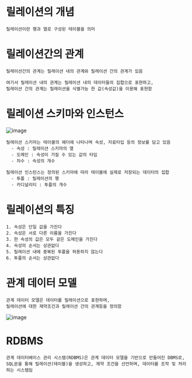 # 릴레이션의 개념
    릴레이션이란 행과 열로 구성된 테이블을 의미

# 릴레이션간의 관계
    릴레이션간의 관계는 릴레이션 내의 관계와 릴레이션 간의 관계가 있음
    
    여기서 릴레이션 내의 관계는 릴레이션 내의 데이터들의 집합으로 표현하고,
    릴레이션 간의 관계는 릴레이션을 식별가능 한 값(속성값)을 이용해 표현함

# 릴레이션 스키마와 인스턴스

![image](https://github.com/user-attachments/assets/b9863bed-e704-4d54-9bdd-d25ed63de7f6)

    릴레이션 스키마는 테이블의 헤더에 나타나며 속성, 자료타입 등의 정보를 담고 있음
      - 속성 : 릴레이션 스키마의 열
      - 도메인 : 속성이 가질 수 있는 값의 타입
      - 차수 : 속성의 개수

    릴레이션 인스턴스는 정의된 스키마에 따라 테이블에 실제로 저장되는 데이터의 집합
      - 투플 : 릴레이션의 행
      - 카디널리티 : 투플의 개수

# 릴레이션의 특징
    1. 속성은 단일 값을 가진다
    2. 속성은 서로 다른 이름을 가진다
    3. 한 속성의 값은 모두 같은 도메인을 가진다
    4. 속성의 순서는 상관없다
    5. 릴레이션 내에 중복된 투플을 허용하지 않는다
    6. 투플의 순서는 상관없다

# 관계 데이터 모델
    관계 데이터 모델은 데이터를 릴레이션으로 표현하며, 
    릴레이션에 대한 제약조건과 릴레이션 간의 관계등을 정의함

![image](https://github.com/user-attachments/assets/91bfdec7-000c-46c5-a566-ca016ba79b1c)    

# RDBMS
    관계 데이터베이스 관리 시스템(RDBMS)은 관계 데이터 모델을 기반으로 만들어진 DBMS로,
    SQL문을 통해 릴레이션(테이블)을 생성하고, 제약 조건을 선언하며, 데이터를 조작 및 처리하는 시스템임




